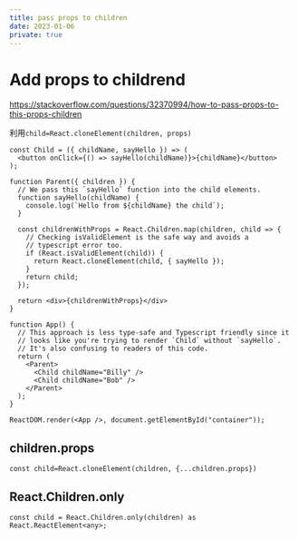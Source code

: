 ```yaml
---
title: pass props to children
date: 2023-01-06
private: true
---
```

# Add props to childrend
https://stackoverflow.com/questions/32370994/how-to-pass-props-to-this-props-children

利用`child=React.cloneElement(children, props)`

    const Child = ({ childName, sayHello }) => (
      <button onClick={() => sayHello(childName)}>{childName}</button>
    );

    function Parent({ children }) {
      // We pass this `sayHello` function into the child elements.
      function sayHello(childName) {
        console.log(`Hello from ${childName} the child`);
      }

      const childrenWithProps = React.Children.map(children, child => {
        // Checking isValidElement is the safe way and avoids a
        // typescript error too.
        if (React.isValidElement(child)) {
          return React.cloneElement(child, { sayHello });
        }
        return child;
      });

      return <div>{childrenWithProps}</div>
    }

    function App() {
      // This approach is less type-safe and Typescript friendly since it
      // looks like you're trying to render `Child` without `sayHello`.
      // It's also confusing to readers of this code.
      return (
        <Parent>
          <Child childName="Billy" />
          <Child childName="Bob" />
        </Parent>
      );
    }

    ReactDOM.render(<App />, document.getElementById("container"));

## children.props

    const child=React.cloneElement(children, {...children.props})

## React.Children.only
    const child = React.Children.only(children) as React.ReactElement<any>;
